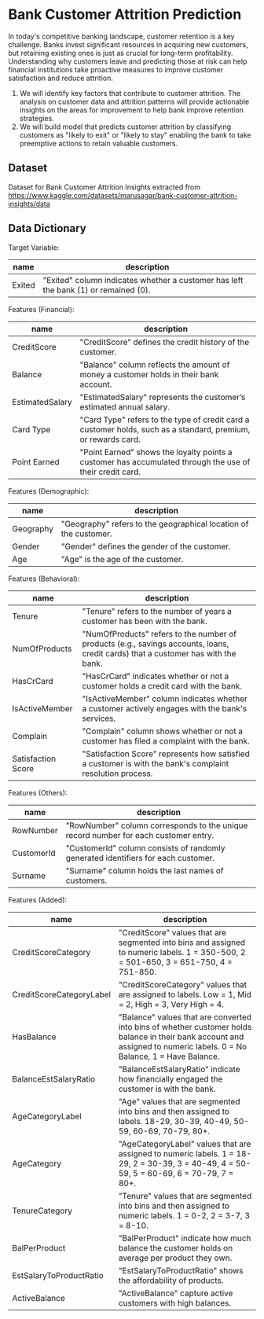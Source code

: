 # Bank Customer Attrition Prediction
In today's competitive banking landscape, customer retention is a key challenge. Banks invest significant resources in acquiring new customers, but retaining existing ones is just as crucial for long-term profitability. Understanding why customers leave and predicting those at risk can help financial institutions take proactive measures to improve customer satisfaction and reduce attrition.
1. We will identify key factors that contribute to customer attrition. The analysis on customer data and attrition patterns will provide actionable insights on the areas for improvement to help bank improve retention strategies.
2. We will build model that predicts customer attrition by classifying customers as "likely to exit" or "likely to stay" enabling the bank to take preemptive actions to retain valuable customers.

## Dataset 
Dataset for Bank Customer Attrition Insights extracted from https://www.kaggle.com/datasets/marusagar/bank-customer-attrition-insights/data

## Data Dictionary 
Target Variable: 

| name | description |
| ---    | --- |
| Exited | "Exited" column indicates whether a customer has left the bank (1) or remained (0).  

Features (Financial): 

| name | description |
| ---    | --- |
| CreditScore | "CreditScore" defines the credit history of the customer.  
| Balance | "Balance" column reflects the amount of money a customer holds in their bank account. 
| EstimatedSalary | "EstimatedSalary" represents the customer’s estimated annual salary. 
| Card Type | "Card Type" refers to the type of credit card a customer holds, such as a standard, premium, or rewards card. 
| Point Earned | "Point Earned" shows the loyalty points a customer has accumulated through the use of their credit card. 

Features (Demographic): 

| name | description |
| ---    | --- |
| Geography | "Geography" refers to the geographical location of the customer. 
| Gender | "Gender" defines the gender of the customer.  
| Age | "Age" is the age of the customer. 

Features (Behavioral): 

| name | description |
| ---    | --- |
| Tenure | "Tenure" refers to the number of years a customer has been with the bank. 
| NumOfProducts | "NumOfProducts" refers to the number of products (e.g., savings accounts, loans, credit cards) that a customer has with the bank. 
| HasCrCard | "HasCrCard" indicates whether or not a customer holds a credit card with the bank. 
| IsActiveMember | "IsActiveMember" column indicates whether a customer actively engages with the bank's services. 
| Complain | "Complain" column shows whether or not a customer has filed a complaint with the bank. 
| Satisfaction Score | "Satisfaction Score" represents how satisfied a customer is with the bank's complaint resolution process. 

Features (Others): 

| name | description |
| ---    | --- |
| RowNumber | "RowNumber" column corresponds to the unique record number for each customer entry. 
| CustomerId | "CustomerId" column consists of randomly generated identifiers for each customer. 
| Surname | "Surname" column holds the last names of customers. 

Features (Added): 

| name | description |
| ---    | --- |
| CreditScoreCategory | "CreditScore" values that are segmented into bins and assigned to numeric labels. 1 = 350-500, 2 = 501-650, 3 = 651-750, 4 = 751-850.
| CreditScoreCategoryLabel | "CreditScoreCategory" values that are assigned to labels. Low = 1, Mid = 2, High = 3, Very High = 4.
| HasBalance | "Balance" values that are converted into bins of whether customer holds balance in their bank account and assigned to numeric labels. 0 = No Balance, 1 = Have Balance.
| BalanceEstSalaryRatio | "BalanceEstSalaryRatio" indicate how financially engaged the customer is with the bank.
| AgeCategoryLabel | "Age" values that are segmented into bins and then assigned to labels. 18-29, 30-39, 40-49, 50-59, 60-69, 70-79, 80+.
| AgeCategory | "AgeCategoryLabel" values that are assigned to numeric labels. 1 = 18-29, 2 = 30-39, 3 = 40-49, 4 = 50-59, 5 = 60-69, 6 = 70-79, 7 = 80+.
| TenureCategory | "Tenure" values that are segmented into bins and then assigned to numeric labels. 1 = 0-2, 2 = 3-7, 3 = 8-10.
| BalPerProduct | "BalPerProduct" indicate how much balance the customer holds on average per product they own.
| EstSalaryToProductRatio | "EstSalaryToProductRatio" shows the affordability of products.
| ActiveBalance | "ActiveBalance" capture active customers with high balances. 
